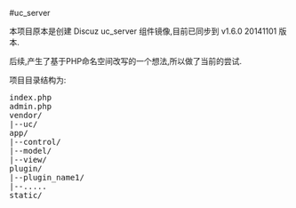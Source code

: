 #uc_server

本项目原本是创建 Discuz uc_server 组件镜像,目前已同步到 v1.6.0 20141101 版本.

后续,产生了基于PHP命名空间改写的一个想法,所以做了当前的尝试.

项目目录结构为:

<pre>
index.php
admin.php
vendor/
|--uc/
app/
|--control/
|--model/
|--view/
plugin/
|--plugin_name1/
|--.....
static/
</pre>